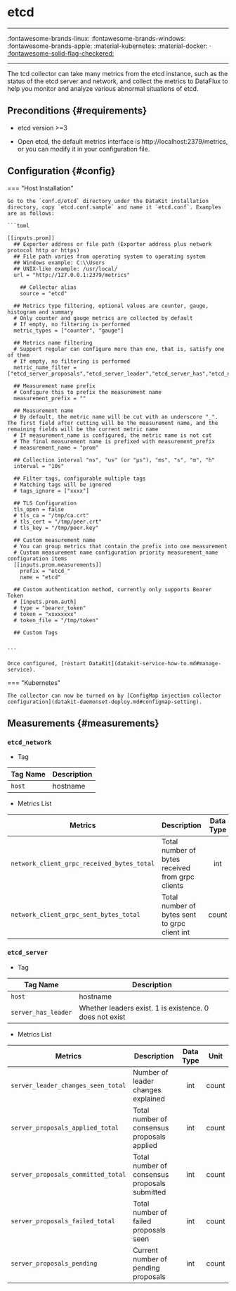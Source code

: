 
# etcd
---

:fontawesome-brands-linux: :fontawesome-brands-windows: :fontawesome-brands-apple: :material-kubernetes: :material-docker:  · [:fontawesome-solid-flag-checkered:](index.md#legends "支持选举")

---

The tcd collector can take many metrics from the etcd instance, such as the status of the etcd server and network, and collect the metrics to DataFlux to help you monitor and analyze various abnormal situations of etcd.

## Preconditions {#requirements}

- etcd version  >=3

- Open etcd, the default metrics interface is http://localhost:2379/metrics, or you can modify it in your configuration file.

## Configuration {#config}

=== "Host Installation"

    Go to the `conf.d/etcd` directory under the DataKit installation directory, copy `etcd.conf.sample` and name it `etcd.conf`. Examples are as follows:
    
    ```toml
        
    [[inputs.prom]]
      ## Exporter address or file path (Exporter address plus network protocol http or https)
      ## File path varies from operating system to operating system
      ## Windows example: C:\\Users
      ## UNIX-like example: /usr/local/
      url = "http://127.0.0.1:2379/metrics"
    
    	## Collector alias
    	source = "etcd"
    
      ## Metrics type filtering, optional values are counter, gauge, histogram and summary
      # Only counter and gauge metrics are collected by default
      # If empty, no filtering is performed
      metric_types = ["counter", "gauge"]
    
      ## Metrics name filtering
      # Support regular can configure more than one, that is, satisfy one of them
      # If empty, no filtering is performed
      metric_name_filter = ["etcd_server_proposals","etcd_server_leader","etcd_server_has","etcd_network_client"]
    
      ## Measurement name prefix
      # Configure this to prefix the measurement name
      measurement_prefix = ""
    
      ## Measurement name
      # By default, the metric name will be cut with an underscore "_". The first field after cutting will be the measurement name, and the remaining fields will be the current metric name
      # If measurement_name is configured, the metric name is not cut
      # The final measurement name is prefixed with measurement_prefix
      # measurement_name = "prom"
    
      ## Collection interval "ns", "us" (or "µs"), "ms", "s", "m", "h"
      interval = "10s"
    
      ## Filter tags, configurable multiple tags
      # Matching tags will be ignored
      # tags_ignore = ["xxxx"]
    
      ## TLS Configuration
      tls_open = false
      # tls_ca = "/tmp/ca.crt"
      # tls_cert = "/tmp/peer.crt"
      # tls_key = "/tmp/peer.key"
    
      ## Custom measurement name
      # You can group metrics that contain the prefix into one measurement
      # Custom measurement name configuration priority measurement_name configuration items
      [[inputs.prom.measurements]]
        prefix = "etcd_"
        name = "etcd"
    
      ## Custom authentication method, currently only supports Bearer Token
      # [inputs.prom.auth]
      # type = "bearer_token"
      # token = "xxxxxxxx"
      # token_file = "/tmp/token"
    
      ## Custom Tags
    
    
    ```

    Once configured, [restart DataKit](datakit-service-how-to.md#manage-service).

=== "Kubernetes"

    The collector can now be turned on by [ConfigMap injection collector configuration](datakit-daemonset-deploy.md#configmap-setting).

## Measurements {#measurements}



### `etcd_network`

-  Tag


| Tag Name | Description    |
|  ----  | --------|
|`host`|hostname|

- Metrics List


| Metrics | Description| Data Type | Unit   |
| ---- |---- | :---:    | :----: |
|`network_client_grpc_received_bytes_total`|Total number of bytes received from grpc clients|int|count|
|`network_client_grpc_sent_bytes_total`|Total number of bytes sent to grpc client int|count|



### `etcd_server`

-  Tag


| Tag Name | Description    |
|  ----  | --------|
|`host`|hostname|
|`server_has_leader`|Whether leaders exist. 1 is existence. 0 does not exist|

- Metrics List


| Metrics | Description| Data Type | Unit   |
| ---- |---- | :---:    | :----: |
|`server_leader_changes_seen_total`|Number of leader changes explained|int|count|
|`server_proposals_applied_total`|Total number of consensus proposals applied|int|count|
|`server_proposals_committed_total`|Total number of consensus proposals submitted|int|count|
|`server_proposals_failed_total`|Total number of failed proposals seen|int|count|
|`server_proposals_pending`|Current number of pending proposals|int|count|


